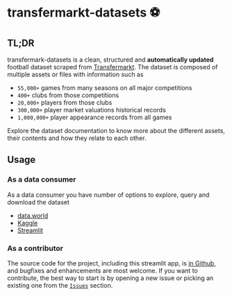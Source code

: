 # transfermarkt-datasets :soccer:

## TL;DR

transfermark-datasets is a clean, structured and **automatically updated** football dataset scraped from [Transfermarkt](https://www.transfermarkt.co.uk/).
The dataset is composed of multiple assets or files with information such as
* `55,000+` games from many seasons on all major competitions
* `400+` clubs from those competitions
* `20,000+` players from those clubs
* `300,000+` player market valuations historical records
* `1,000,000+` player appearance records from all games

Explore the dataset documentation to know more about the different assets, their contents and how they relate to each other. 

## Usage
### As a data consumer
As a data consumer you have number of options to explore, query and download the dataset
* [data.world](https://data.world/dcereijo/player-scores)
* [Kaggle](https://www.kaggle.com/datasets/davidcariboo/player-scores)
* [Streamlit](link)
### As a contributor
The source code for the project, including this streamlit app, is [in Github](https://github.com/dcaribou/transfermarkt-datasets), and bugfixes and enhancements are most welcome. If you want to contribute, the best way to start is by opening a new issue or picking an existing one from the [`Issues`](https://github.com/dcaribou/transfermarkt-datasets/issues) section.
